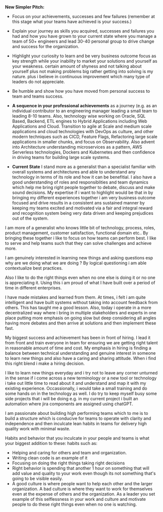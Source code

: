 **New Simpler Pitch:** 
- Focus on your achievements, successes and few failures (remember at this stage what your teams have achieved is your success.)
- Explain your journey as skills you acquired, successes and failures you had and how you have grown to your current state where you manage a team of 50+ engineers and lead 30-40 personal group to drive change and success for the organization. 
- Highlight your curiosity to learn and be very business outcome focus as key strength while your inability to market your solutions and yourself as your weakness. certain amount of shyness and not talking about yourself plus not making problems big rather getting into solving is my nature. plus i believe in continuous improvement which many type of leaders do not appreciate. 

- Be humble and show how you have moved from personal success to team and teams success. 


- **A sequence in your professional achievements** as a journey (e.g. as an individual contributor to an engineering manager leading a small team to leading 8-10 teams. Also, technology wise working on Oracle, SQL Based, Backend, ETL engines to Hybrid Applications including Web Applications and Cloud. Transition to agile at Scale and medium scale applications and cloud technologies with DevOps as culture, and other modern techniques such as CICD, Feature Flags, Refactoring large scale applications in smaller chunks, and focus on Observability. Also advent into Architecture understanding microservices as a pattern, AWS Serverless technologies, Dockers and Kubernetes and then confidence in driving teams for building large scale systems. 
- **Current State** I stand more as a generalist than a specialist familiar with overall systems and architectures and able to understand any technology in terms of its role and how it can be benefitial. I also have a good understanding of roles and responsiblities and team dynamics which help me bring right people together to debate, discuss and make sound decisions. My expertise if i want to highlight would be that in by bringing my different experiences together i am very business outcome focused and drive results in a consistent ans sustained manner by keeping my teams excited and motivated via a fair and integral reward and recognition system being very data driven and keeping prejudices out of the system. 

I am more of a generalist who knows little bit of technology, process, roles, product management, customer satisfaction, functional domain etc..  By bringing these together i like to focus on how teams can perform best. I like to serve and help teams such that they can solve challenges and achieve more. 

I am genuinely interested in learning new things and asking questions esp why are we doing what we are doing ? By logical questioning i am able contextualize best practices. 

Also I like to do the right things even when no one else is doing it or no one is appreciating it. Using this i am proud of what I have built over a period of time in different enterprises. 

I have made mistakes and learned from them. At times, i felt i am quite intelligent and have built systems without taking into account feedback from others. This has taught me a good lesson. Also, today i operate in a more decentralized way where i bring in multiple stakeholders and experts in one place putting more emphasis on going slow but deep considering all angles having more debates and then arrive at solutions and then implement these fast. 

My biggest success and achievement has been in front of hiring. I lead it from front and train everyone in team for ensuring we are getting right talent in reasonable amount of time and cost. My emphasis in hiring is finding a balance between technical understanding and genuine interest in someone to learn new things and also have a caring and sharing attitude. When i find this right blend i make a hiring decision. 

I like to learn new things everyday and i try not to leave any corner unturned in the sense if i come across a new terminology or a new tool or technology i take out little time to read about it and understand and map it with my existing experience. Occassionally, i would take a small training and do some hands on in the technology as well. I do try to keep myself busy some side projects that i will be doing e.g. in my current project i built an automation where jira components are assigned using chatGPT. 

 I am passionate about building high performing teams which to me is to build a structure which is conducive for teams to operate with clarity and independence and then inculcate lean habits in teams for delivery high quality work with minimal waste. 

Habits and behavior that you inculcate in your people and teams is what your biggest addition to these: habits such as: 
- Helping and caring for others and team and organization. 
- Writing clean code is an example of it 
- Focusing on doing the right things taking right decisions 
- Right behavior is spending that another 1 hour on something that will add value and quality to your work even though its not something that's going to be visible easily. 
- A good culture is where people want to help each other and the larger organization. A bad culture is where they want to work for themselves even at the expense of others and the organization. As a leader you set example of this selflessness in  your work and culture and motivate people to do these right things even when no one is watching. 